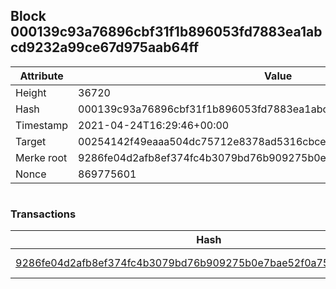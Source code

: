 ## Block 000139c93a76896cbf31f1b896053fd7883ea1abcd9232a99ce67d975aab64ff

Attribute | Value
--- | ---
Height | 36720
Hash | 000139c93a76896cbf31f1b896053fd7883ea1abcd9232a99ce67d975aab64ff
Timestamp | 2021-04-24T16:29:46+00:00
Target | 00254142f49eaaa504dc75712e8378ad5316cbcead634704b3734b6271167cc4
Merke root | 9286fe04d2afb8ef374fc4b3079bd76b909275b0e7bae52f0a75e89c4f2a7329
Nonce | 869775601

```

```

### Transactions

Hash | Amount
--- | ---
[9286fe04d2afb8ef374fc4b3079bd76b909275b0e7bae52f0a75e89c4f2a7329](9286fe04d2afb8ef374fc4b3079bd76b909275b0e7bae52f0a75e89c4f2a7329.md) | 10.00000000 SKEPTI 
